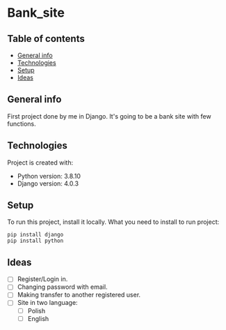 # Bank_site

## Table of contents
* [General info](#general-info)
* [Technologies](#technologies)
* [Setup](#setup)
* [Ideas](#ideas)

## General info
First project done by me in Django. It's going to be a bank site with few functions.
	
## Technologies
Project is created with:
* Python version: 3.8.10
* Django version: 4.0.3
	
## Setup
To run this project, install it locally.
What you need to install to run project:

```
pip install django
pip install python
```

## Ideas

- [ ] Register/Login in.
- [ ] Changing password with email.
- [ ] Making transfer to another registered user.
- [ ] Site in two language:
     - [ ] Polish
     - [ ] English
